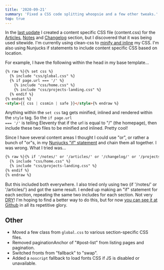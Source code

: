 ```yaml
---
title: '2020-09-21'
summary: 'Fixed a CSS code splitting whoopsie and a few other tweaks.'
top: true
---
```


In the [last update](/changelog/2020-09-20/) I created a content specific CSS file (content.css) for the [Articles](/articles/), [Notes](/notes/) and [Changelog](/changelog/) section, but I discovered that it was being used sitewide. I'm currently using clean-css to [minify and inline](https://www.11ty.dev/docs/quicktips/inline-css/) my CSS. I'm also using Nunjucks if statements to include content specific CSS based on location.

For example, I have the following within the head in my base template...
```md
{% raw %}{% set css %}
  {% include "css/global.css" %}
  {% if page.url === '/' %}
    {% include "css/home.css" %}
    {% include "css/projects-landing.css" %}
  {% endif %}
{% endset %}
<style>{{ css | cssmin | safe }}</style>{% endraw %}
```

Anything within the <code>set css</code> tag gets minified, inlined and rendered within the <code>style</code> tag. So the <code>if page.url === '/'</code> is telling Eleventy that if the url is equal to "/" (the homepage), then include these two files to be minified and inlined. Pretty cool!

Since I have several content areas I thought I could use "or", or rather a bunch of "or"s, in my [Nunjucks "if" statement](https://mozilla.github.io/nunjucks/templating.html#if) and chain them all together. I was wrong. What I tried was...

```md
{% raw %}{% if '/notes/' or '/articles/' or '/changelog/' or '/projects/' in page.url %}
  {% include "css/home.css" %}
  {% include "css/projects-landing.css" %}
{% endif %}
{% endraw %}
```

But this included both everywhere. I also tried only using two (if '/notes/' or '/articles/') and got the same result. I ended up making an "if" statement for each section, repeating the same two includes for each section. Not very [DRY](https://en.wikipedia.org/wiki/Don%27t_repeat_yourself)! I'm hoping to find a better way to do this, but for now [you can see it at Github](https://github.com/superterrific/dana-byerly/blob/master/src/_includes/layouts/base.html) in all its repetitive glory.


## Other
* Moved a few class from <code>global.css</code> to various section-specific CSS files.
* Removed paginationAnchor of "#post-list" from listing pages and pagination.
* Switched fronts from "fallback" to "swap".
* Added a <code>noscript</code> fallback to load fonts CSS if JS is disabled or unavailable.
